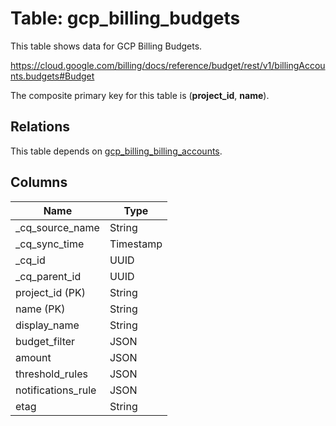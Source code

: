 # Table: gcp_billing_budgets

This table shows data for GCP Billing Budgets.

https://cloud.google.com/billing/docs/reference/budget/rest/v1/billingAccounts.budgets#Budget

The composite primary key for this table is (**project_id**, **name**).

## Relations

This table depends on [gcp_billing_billing_accounts](gcp_billing_billing_accounts).

## Columns

| Name          | Type          |
| ------------- | ------------- |
|_cq_source_name|String|
|_cq_sync_time|Timestamp|
|_cq_id|UUID|
|_cq_parent_id|UUID|
|project_id (PK)|String|
|name (PK)|String|
|display_name|String|
|budget_filter|JSON|
|amount|JSON|
|threshold_rules|JSON|
|notifications_rule|JSON|
|etag|String|